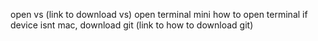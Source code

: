 open vs (link to download vs)
open terminal
  mini how to open terminal
if device isnt mac, download git
  (link to how to download git)
 
